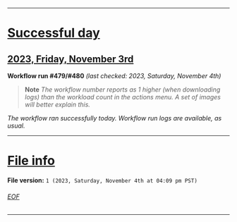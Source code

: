 
***

# [Successful day](#Successful-day)

## [2023, Friday, November 3rd](#2023-Friday-November-3rd)

**Workflow run #479/#480** _(last checked: 2023, Saturday, November 4th)_

> **Note** _The workflow number reports as 1 higher (when downloading logs) than the workload count in the actions menu. A set of images will better explain this._

_The workflow ran successfully today. Workflow run logs are available, as usual._

***

# [File info](#File-info)

**File version:** `1 (2023, Saturday, November 4th at 04:09 pm PST)`

###### [EOF](#EOF)

***
